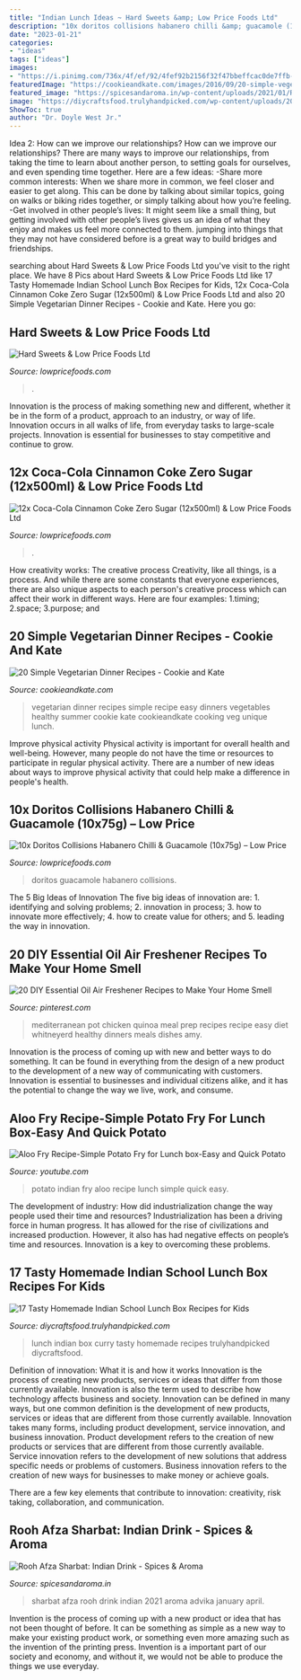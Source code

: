 ```yaml
---
title: "Indian Lunch Ideas ~ Hard Sweets &amp; Low Price Foods Ltd"
description: "10x doritos collisions habanero chilli &amp; guacamole (10x75g) – low price"
date: "2023-01-21"
categories:
- "ideas"
tags: ["ideas"]
images:
- "https://i.pinimg.com/736x/4f/ef/92/4fef92b2156f32f47bbeffcac0de7ffb--amazing-recipes-easy-recipes.jpg"
featuredImage: "https://cookieandkate.com/images/2016/09/20-simple-vegetarian-dinner-recipes.jpg"
featured_image: "https://spicesandaroma.in/wp-content/uploads/2021/01/Rooh-Afza-Sharbat.jpg"
image: "https://diycraftsfood.trulyhandpicked.com/wp-content/uploads/2016/06/Kids-Indian-lunch-ideas-for-school_dn.jpg"
ShowToc: true
author: "Dr. Doyle West Jr."
---
```



Idea 2: How can we improve our relationships?
How can we improve our relationships? There are many ways to improve our relationships, from taking the time to learn about another person, to setting goals for ourselves, and even spending time together. Here are a few ideas: 
-Share more common interests: When we share more in common, we feel closer and easier to get along. This can be done by talking about similar topics, going on walks or biking rides together, or simply talking about how you’re feeling. 
-Get involved in other people’s lives: It might seem like a small thing, but getting involved with other people’s lives gives us an idea of what they enjoy and makes us feel more connected to them. jumping into things that they may not have considered before is a great way to build bridges and friendships.

	

		
searching about Hard Sweets &amp; Low Price Foods Ltd you've visit to the right place. We have 8 Pics about Hard Sweets &amp; Low Price Foods Ltd like 17 Tasty Homemade Indian School Lunch Box Recipes for Kids, 12x Coca-Cola Cinnamon Coke Zero Sugar (12x500ml) &amp; Low Price Foods Ltd and also 20 Simple Vegetarian Dinner Recipes - Cookie and Kate. Here you go:
		
    
## Hard Sweets &amp; Low Price Foods Ltd

<img loading=lazy src="https://cdn.shopify.com/s/files/1/2259/2695/collections/Hard_Sweets.jpg?v=1511706219" onerror="this.onerror=null;this.src='https://tse2.mm.bing.net/th?id=OIP.GzcDjHDA1LzWolwanVNhkgHaE8&amp;pid=15.1';" alt="Hard Sweets &amp; Low Price Foods Ltd">

_Source: lowpricefoods.com_

>. 

	

Innovation is the process of making something new and different, whether it be in the form of a product, approach to an industry, or way of life. Innovation occurs in all walks of life, from everyday tasks to large-scale projects. Innovation is essential for businesses to stay competitive and continue to grow.

    
## 12x Coca-Cola Cinnamon Coke Zero Sugar (12x500ml) &amp; Low Price Foods Ltd

<img loading=lazy src="http://cdn.shopify.com/s/files/1/2259/2695/products/image_1fb53844-3983-4fe7-834a-f6f829a6a9e9_1024x1024.jpg?v=1571609438" onerror="this.onerror=null;this.src='https://tse4.mm.bing.net/th?id=OIP.5mJFEvDy8wLwkl5gYtXLhgHaJ4&amp;pid=15.1';" alt="12x Coca-Cola Cinnamon Coke Zero Sugar (12x500ml) &amp; Low Price Foods Ltd">

_Source: lowpricefoods.com_

>. 

	

How creativity works: The creative process
Creativity, like all things, is a process. And while there are some constants that everyone experiences, there are also unique aspects to each person's creative process which can affect their work in different ways. Here are four examples: 1.timing; 2.space; 3.purpose; and 
    
## 20 Simple Vegetarian Dinner Recipes - Cookie And Kate

<img loading=lazy src="https://cookieandkate.com/images/2016/09/20-simple-vegetarian-dinner-recipes.jpg" onerror="this.onerror=null;this.src='https://tse1.mm.bing.net/th?id=OIP.bz9GWFVKg_sG3sYI1islngHaLG&amp;pid=15.1';" alt="20 Simple Vegetarian Dinner Recipes - Cookie and Kate">

_Source: cookieandkate.com_

>vegetarian dinner recipes simple recipe easy dinners vegetables healthy summer cookie kate cookieandkate cooking veg unique lunch. 

	

Improve physical activity
Physical activity is important for overall health and well-being. However, many people do not have the time or resources to participate in regular physical activity. There are a number of new ideas about ways to improve physical activity that could help make a difference in people's health.

    
## 10x Doritos Collisions Habanero Chilli &amp; Guacamole (10x75g) – Low Price

<img loading=lazy src="https://cdn.shopify.com/s/files/1/2259/2695/products/image_9e6dfc45-99bc-4493-9da8-e56a4bda0580_1024x1024.jpg?v=1585122497" onerror="this.onerror=null;this.src='https://tse4.mm.bing.net/th?id=OIP.-l6pg-GcJyEEgM6ti2_H2QHaJ4&amp;pid=15.1';" alt="10x Doritos Collisions Habanero Chilli &amp; Guacamole (10x75g) – Low Price">

_Source: lowpricefoods.com_

>doritos guacamole habanero collisions. 

	

The 5 Big Ideas of Innovation
The five big ideas of innovation are: 1. identifying and solving problems; 2. innovation in process; 3. how to innovate more effectively; 4. how to create value for others; and 5. leading the way in innovation.

    
## 20 DIY Essential Oil Air Freshener Recipes To Make Your Home Smell

<img loading=lazy src="https://i.pinimg.com/736x/4f/ef/92/4fef92b2156f32f47bbeffcac0de7ffb--amazing-recipes-easy-recipes.jpg" onerror="this.onerror=null;this.src='https://tse2.mm.bing.net/th?id=OIP.L9hQOURzT_zgSlxdJLLEbwHaLG&amp;pid=15.1';" alt="20 DIY Essential Oil Air Freshener Recipes to Make Your Home Smell">

_Source: pinterest.com_

>mediterranean pot chicken quinoa meal prep recipes recipe easy diet whitneyerd healthy dinners meals dishes amy. 

	

Innovation is the process of coming up with new and better ways to do something. It can be found in everything from the design of a new product to the development of a new way of communicating with customers. Innovation is essential to businesses and individual citizens alike, and it has the potential to change the way we live, work, and consume.

    
## Aloo Fry Recipe-Simple Potato Fry For Lunch Box-Easy And Quick Potato

<img loading=lazy src="https://i.ytimg.com/vi/Y92EUVy5kdk/maxresdefault.jpg" onerror="this.onerror=null;this.src='https://tse2.mm.bing.net/th?id=OIP.aSbnbOUj6vjsGwFzXF3AAwHaEK&amp;pid=15.1';" alt="Aloo Fry Recipe-Simple Potato Fry for Lunch box-Easy and Quick Potato">

_Source: youtube.com_

>potato indian fry aloo recipe lunch simple quick easy. 

	

The development of industry: How did industrialization change the way people used their time and resources?
Industrialization has been a driving force in human progress. It has allowed for the rise of civilizations and increased production. However, it also has had negative effects on people’s time and resources. Innovation is a key to overcoming these problems.

    
## 17 Tasty Homemade Indian School Lunch Box Recipes For Kids

<img loading=lazy src="https://diycraftsfood.trulyhandpicked.com/wp-content/uploads/2016/06/Kids-Indian-lunch-ideas-for-school_dn.jpg" onerror="this.onerror=null;this.src='https://tse1.mm.bing.net/th?id=OIP.9bG5H9DaOSHMXEaZh3F67wHaE7&amp;pid=15.1';" alt="17 Tasty Homemade Indian School Lunch Box Recipes for Kids">

_Source: diycraftsfood.trulyhandpicked.com_

>lunch indian box curry tasty homemade recipes trulyhandpicked diycraftsfood. 

	

Definition of innovation: What it is and how it works
Innovation is the process of creating new products, services or ideas that differ from those currently available. Innovation is also the term used to describe how technology affects business and society. Innovation can be defined in many ways, but one common definition is the development of new products, services or ideas that are different from those currently available.
Innovation takes many forms, including product development, service innovation, and business innovation. Product development refers to the creation of new products or services that are different from those currently available. Service innovation refers to the development of new solutions that address specific needs or problems of customers. Business innovation refers to the creation of new ways for businesses to make money or achieve goals.

There are a few key elements that contribute to innovation: creativity, risk taking, collaboration, and communication.

    
## Rooh Afza Sharbat: Indian Drink - Spices &amp; Aroma

<img loading=lazy src="https://spicesandaroma.in/wp-content/uploads/2021/01/Rooh-Afza-Sharbat.jpg" onerror="this.onerror=null;this.src='https://tse2.mm.bing.net/th?id=OIP.j4bKk1jFh6aVTScQyn-rkgHaDt&amp;pid=15.1';" alt="Rooh Afza Sharbat: Indian Drink - Spices &amp; Aroma">

_Source: spicesandaroma.in_

>sharbat afza rooh drink indian 2021 aroma advika january april. 

	

Invention is the process of coming up with a new product or idea that has not been thought of before. It can be something as simple as a new way to make your existing product work, or something even more amazing such as the invention of the printing press. Invention is a important part of our society and economy, and without it, we would not be able to produce the things we use everyday.

